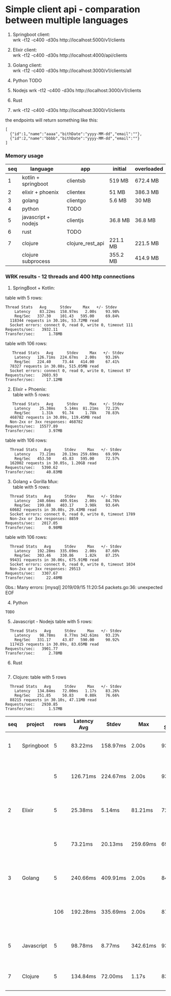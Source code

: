 # Simple client api - comparation between multiple languages

1. Springboot client:   
   wrk -t12 -c400 -d30s http://localhost:5000/v1/clients
2. Elixir client:   
   wrk -t12 -c400 -d30s http://localhost:4000/api/clients
3. Golang client:   
   wrk -t12 -c400 -d30s http://localhost:3000/v1/clients/all
4. Python 
   TODO

5. Nodejs
   wrk -t12 -c400 -d30s http://localhost:3000/v1/clients

6. Rust

7. wrk -t12 -c400 -d30s http://localhost:3000/v1/clients




the endpoints will return something like this:   
```
[
  {"id":1,"name":"aaaa","bithDate":"yyyy-MM-dd","email":""},
  {"id":2,"name":"bbbb","bithDate":"yyyy-MM-dd","email":""}
]
```

### Memory usage
| seq | language | app | initial | overloaded |
| --- | --- | --- | --- | ---  |
| 1 | kotlin + springboot | clientsb |  519 MB | 672.4 MB |
| 2 | elixir + phoenix    | clientex |  51 MB  | 386.3 MB |
| 3 | golang              | clientgo |  5.6 MB | 30 MB |
| 4 | python              | TODO |  |  |
| 5 | javascript + nodejs | clientjs | 36.8 MB | 36.8 MB |
| 6 | rust                | TODO |  |  |
| 7 | clojure             | clojure_rest_api | 221.1 MB | 221.5 MB |
|   | clojure subprocess  |   | 355.2 MB | 414.9 MB |

 ### WRK results - 12 threads and 400 http connections

1. SpringBoot + Kotlin:    

table with 5 rows:    
```   
Thread Stats   Avg      Stdev     Max   +/- Stdev   
    Latency    83.22ms  158.97ms   2.00s    93.98%   
    Req/Sec   337.30    101.43   595.00     69.84%  
  118344 requests in 30.10s, 53.72MB read   
  Socket errors: connect 0, read 0, write 0, timeout 111   
Requests/sec:   3932.11   
Transfer/sec:      1.78MB   
```
table with 106 rows:   
```
   Thread Stats   Avg      Stdev     Max   +/- Stdev
    Latency   126.71ms  224.67ms   2.00s    93.26%
    Req/Sec   224.40     73.44   414.00     67.41%
  78327 requests in 30.08s, 515.05MB read
  Socket errors: connect 0, read 0, write 0, timeout 97
Requests/sec:   2603.93
Transfer/sec:     17.12MB

```

2. Elixir + Phoenix:   
table with 5 rows:   
```
   Thread Stats   Avg      Stdev     Max   +/- Stdev
    Latency    25.38ms    5.14ms  81.21ms   72.23%
    Req/Sec     1.31k    91.74     1.78k    78.83%
  468782 requests in 30.09s, 119.45MB read
  Non-2xx or 3xx responses: 468782
Requests/sec:  15577.89
Transfer/sec:      3.97MB
```
table with 106 rows:    
```
  Thread Stats   Avg      Stdev     Max   +/- Stdev
    Latency    73.21ms   20.13ms 259.69ms   69.99%
    Req/Sec   453.50     45.83   595.00     72.57%
  162002 requests in 30.05s, 1.20GB read
Requests/sec:   5390.62
Transfer/sec:     40.83MB

```

3. Golang + Gorilla Mux:   
table with 5 rows:    
```
  Thread Stats   Avg      Stdev     Max   +/- Stdev
    Latency   240.66ms  409.91ms   2.00s    84.76%
    Req/Sec   199.88    403.17     3.98k    93.64%
  60682 requests in 30.08s, 29.43MB read
  Socket errors: connect 0, read 0, write 0, timeout 1789
  Non-2xx or 3xx responses: 8859
Requests/sec:   2017.05
Transfer/sec:      0.98MB

```
table with 106 rows:   
```
  Thread Stats   Avg      Stdev     Max   +/- Stdev
    Latency   192.28ms  335.69ms   2.00s    87.60%
    Req/Sec   303.46    330.86     1.82k    87.25%
  99431 requests in 30.06s, 675.91MB read
  Socket errors: connect 0, read 0, write 0, timeout 1034
  Non-2xx or 3xx responses: 29513
Requests/sec:   3307.67
Transfer/sec:     22.48MB

```
0bs.: Many errors: [mysql] 2019/09/15 11:20:54 packets.go:36: unexpected EOF

4. Python 
```
TODO
```


5. Javascript - Nodejs
table with 5 rows:    
```
  Thread Stats   Avg      Stdev     Max   +/- Stdev
    Latency    98.78ms    8.77ms 342.61ms   93.23%
    Req/Sec   331.17     43.07   590.00     90.92%
  117415 requests in 30.09s, 83.65MB read
Requests/sec:   3901.77
Transfer/sec:      2.78MB
```

6. Rust
```
```

7. Clojure:
table with 5 rows
```
  Thread Stats   Avg      Stdev     Max   +/- Stdev
    Latency   134.84ms   72.00ms   1.17s    83.26%
    Req/Sec   251.85     50.83     0.88k    76.66%
  88215 requests in 30.10s, 47.11MB read
Requests/sec:   2930.85
Transfer/sec:      1.57MB

```


|  seq  |  project  |  rows  |  Latency Avg  |  Stdev  |  Max  |  +/- Stdev  |  Req/Sec Avg  |  Stdev  |  Max  |  +/- Stdev  |  requests  |  Requests/sec  |  Transfer/sec  |
|---|---|---|---|---|----|---|---|---|---|---|---|---|---|
| 1 | Springboot | 5 | 83.22ms | 158.97ms | 2.00s | 93.98% | 337.30 | 101.43 | 595.00 | 69.84% | 118344 in 30.10s, 53.72MB read | 3932.11 | 1.78MB |
|   |            | 5 | 126.71ms | 224.67ms | 2.00s | 93.26% | 224.40 | 73.44 | 414.00 | 67.41% | 78327 requests in 30.08s, 515.05MB read | 2603.93 | 17.12MB |
| 2 | Elixir | 5 | 25.38ms | 5.14ms | 81.21ms | 72.23% | 1.31k | 91.74 | 1.78k | 78.83% | 468782 requests in 30.09s, 119.45MB read | 15577.89 | 3.97MB |
|   |        | 5 | 73.21ms | 20.13ms | 259.69ms | 69.99% | 453.50 | 45.83 | 595.00 | 72.57% | 162002 requests in 30.05s, 1.20GB read | 5390.62 | 40.83MB |
| 3 | Golang | 5 | 240.66ms | 409.91ms | 2.00s | 84.76% | 199.88 | 403.17 | 3.98k | 93.64% | 60682 requests in 30.08s, 29.43MB read | 2017.05 | 0.98MB |
|   |        | 106 | 192.28ms | 335.69ms | 2.00s | 87.60% | 303.46 | 330.86 | 1.82k | 87.25% | 9431 requests in 30.06s, 675.91MB read | 3307.67 | 22.48MB |
| 5 | Javascript | 5 | 98.78ms | 8.77ms | 342.61ms | 93.23% | 331.17 | 43.07 | 590.00 | 90.92% |   117415 requests in 30.09s, 83.65MB read | 3901.77 | 2.78MB |
| 7 | Clojure | 5 | 134.84ms | 72.00ms | 1.17s | 83.26% | 251.85 | 50.83 | 0.88k | 76.66% | 88215 in 30.10s, 47.11MB read | 2930.85 | 1.57MB |


        